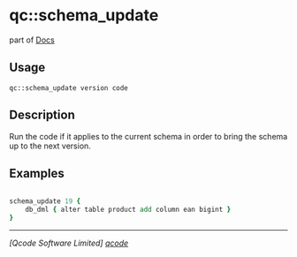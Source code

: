 qc::schema_update
=================

part of [Docs](.)

Usage
-----
`qc::schema_update version code`

Description
-----------
Run the code if it applies to the current schema in order to bring the schema up to the next version.

Examples
--------
```tcl

schema_update 19 {
    db_dml { alter table product add column ean bigint }
}


```

----------------------------------
*[Qcode Software Limited] [qcode]*

[qcode]: www.qcode.co.uk "Qcode Software"
